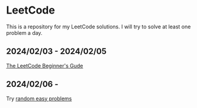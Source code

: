 # LeetCode
This is a repository for my LeetCode solutions.
I will try to solve at least one problem a day.

## 2024/02/03 - 2024/02/05
[The LeetCode Beginner's Gude](https://leetcode.com/explore/featured/card/the-leetcode-beginners-guide/)

## 2024/02/06 - 
Try [random easy problems](https://leetcode.com/problemset/?difficulty=Easy&page=1)